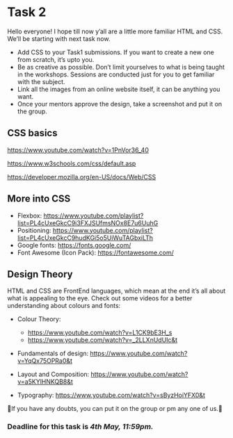 # Task 2

Hello everyone! I hope till now y’all are a little more familiar HTML and CSS. We’ll be starting with next task now. 

- Add CSS to your Task1 submissions. If you want to create a new one from scratch, it’s upto you. 
- Be as creative as possible. Don’t limit yourselves to what is being taught in the workshops. Sessions are conducted just for you to get familiar with the subject.  
- Link all the images from an online website itself, it can be anything you want. 
- Once your mentors approve the design, take a screenshot and put it on the group.


<h2>CSS basics</h2>
  
https://www.youtube.com/watch?v=1PnVor36_40

https://www.w3schools.com/css/default.asp

https://developer.mozilla.org/en-US/docs/Web/CSS


<h2>More into CSS</h2>

- Flexbox: https://www.youtube.com/playlist?list=PL4cUxeGkcC9i3FXJSUfmsNOx8E7u6UuhG
- Positioning: https://www.youtube.com/playlist?list=PL4cUxeGkcC9hudKGi5o5UiWuTAGbxiLTh
- Google fonts: https://fonts.google.com/
- Font Awesome (Icon Pack): https://fontawesome.com/


<h2>Design Theory</h2>
HTML and CSS are FrontEnd languages, which mean at the end it’s all about what is appealing to the eye. Check out some videos for a better understanding about colours and fonts:

- Colour Theory: 
  * https://www.youtube.com/watch?v=L1CK9bE3H_s
  * https://www.youtube.com/watch?v=_2LLXnUdUIc&t 
  
- Fundamentals of design: https://www.youtube.com/watch?v=YqQx75OPRa0&t
 
- Layout and Composition: https://www.youtube.com/watch?v=a5KYlHNKQB8&t 

- Typography: https://www.youtube.com/watch?v=sByzHoiYFX0&t


🔻If you have any doubts, you can put it on the group or pm any one of us.🔺

<h3>Deadline for this task is<i> 4th May, 11:59pm. </i></h3>
